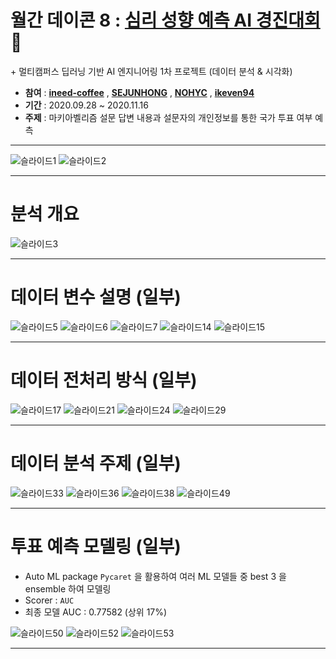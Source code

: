 # 월간 데이콘 8 : [심리 성향 예측 AI 경진대회](https://dacon.io/competitions/official/235647/overview/) :speech_balloon: 

\+ 멀티캠퍼스 딥러닝 기반 AI 엔지니어링 1차 프로젝트 (데이터 분석 & 시각화)



- __참여__ : [**ineed-coffee**](https://github.com/ineed-coffee) , [__SEJUNHONG__](https://github.com/SEJUNHONG) , [__NOHYC__](https://github.com/NOHYC) ,  [**ikeven94**](https://github.com/ikeven94) 
- __기간__ : 2020.09.28 ~ 2020.11.16
- __주제__ : 마키아벨리즘 설문 답변 내용과 설문자의 개인정보를 통한 국가 투표 여부 예측

---

![슬라이드1](README.assets/슬라이드1.PNG)
![슬라이드2](README.assets/슬라이드2.PNG)
***
# 분석 개요
![슬라이드3](README.assets/슬라이드3.PNG)
***
# 데이터 변수 설명 (일부)
![슬라이드5](README.assets/슬라이드5.PNG)
![슬라이드6](README.assets/슬라이드6.PNG)
![슬라이드7](README.assets/슬라이드7.PNG)
![슬라이드14](README.assets/슬라이드14.PNG)
![슬라이드15](README.assets/슬라이드15.PNG)
***
# 데이터 전처리 방식 (일부)
![슬라이드17](README.assets/슬라이드17.PNG)
![슬라이드21](README.assets/슬라이드21.PNG)
![슬라이드24](README.assets/슬라이드24.PNG)
![슬라이드29](README.assets/슬라이드29.PNG)
***
# 데이터 분석 주제 (일부)
![슬라이드33](README.assets/슬라이드33.PNG)
![슬라이드36](README.assets/슬라이드36.PNG)
![슬라이드38](README.assets/슬라이드38.PNG)
![슬라이드49](README.assets/슬라이드49.PNG)
***
# 투표 예측 모델링 (일부)

- Auto ML package `Pycaret` 을 활용하여 여러 ML 모델들 중 best 3 을 ensemble 하여 모델링
- Scorer : `AUC` 
- 최종 모델 AUC : 0.77582 (상위 17%)

![슬라이드50](README.assets/슬라이드50.PNG)
![슬라이드52](README.assets/슬라이드52.PNG)
![슬라이드53](README.assets/슬라이드53.PNG)

***
